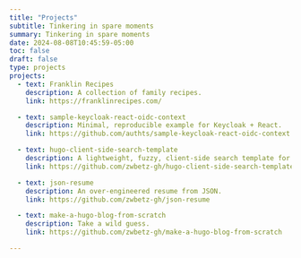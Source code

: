 ```yaml
---
title: "Projects"
subtitle: Tinkering in spare moments
summary: Tinkering in spare moments
date: 2024-08-08T10:45:59-05:00
toc: false
draft: false
type: projects
projects:
  - text: Franklin Recipes
    description: A collection of family recipes.
    link: https://franklinrecipes.com/

  - text: sample-keycloak-react-oidc-context
    description: Minimal, reproducible example for Keycloak + React.
    link: https://github.com/authts/sample-keycloak-react-oidc-context

  - text: hugo-client-side-search-template
    description: A lightweight, fuzzy, client-side search template for Hugo.
    link: https://github.com/zwbetz-gh/hugo-client-side-search-template

  - text: json-resume
    description: An over-engineered resume from JSON.
    link: https://github.com/zwbetz-gh/json-resume

  - text: make-a-hugo-blog-from-scratch
    description: Take a wild guess.
    link: https://github.com/zwbetz-gh/make-a-hugo-blog-from-scratch

---
```

